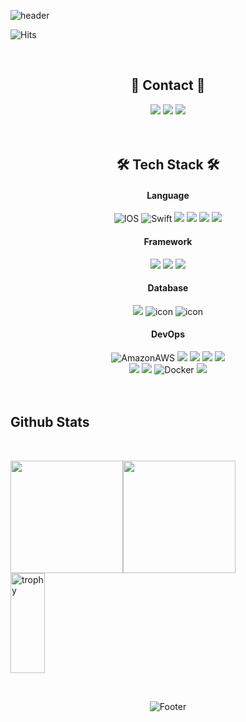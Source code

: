 
![header](https://capsule-render.vercel.app/api?type=waving&color=gradient&height=300&section=header&text=Chynmn&fontColor=FFFFFF&fontSize=90&animation=fadeIn)

<div align="center">
 <div align="left">
  
  ![Hits](https://hits.seeyoufarm.com/api/count/incr/badge.svg?url=https%3A%2F%2Fgithub.com%2FChynmn%2Fhit-counter&count_bg=%2381FFFE&title_bg=%23555555&icon=github.svg&icon_color=%23E7E7E7&title=Hits&edge_flat=false) 
<br/>
 </div>
 <br/>
 <h2 align="center">📱 Contact 📲</h2>
 <a href="https://www.linkedin.com/in/hyunmin-cho-866496257/" target="_blank"><img src="https://img.shields.io/badge/HyunminCho-0A66C2?style=flat-square&logo=Linkedin&logoColor=white"/></a>
  <a href="mailto:chynmn0523@gmail.com" target="_blank"><img src="https://img.shields.io/badge/chynmn0523@gmail.com-EA4335?style=flat-square&logo=Gmail&logoColor=white"/></a>
  <a href="https://www.instagram.com/xxchynmn/" target="_blank"><img src="https://img.shields.io/badge/-Instagram-333333?style=flat-square&logo=Instagram&logoColor=white"/></a>
 <br/>
<br/>
<br/>

<h2 align="center">🛠 Tech Stack 🛠</h2>
<p align="center">  </p>
<h4>Language</h4>
  <img alt="IOS" src="https://img.shields.io/badge/-IOS-000?style=for-the-badge&logo=apple&logoColor=ffffff" /> 
  <img alt="Swift" src="https://img.shields.io/badge/-Swift-FA7343?style=for-the-badge&logo=Swift&logoColor=white" />
   <img src="https://img.shields.io/badge/JavaScript-F7DF1E?style=for-the-badge&logo=JavaScript&logoColor=white">
  <img src="https://img.shields.io/badge/Python-3766AB?style=for-the-badge&logo=Python&logoColor=white">
  <img src="https://img.shields.io/badge/Kotlin-0095D5?style=for-the-badge&logo=Kotlin&logoColor=white"/> 
  <img src="https://img.shields.io/badge/C -A8B9CC?style=for-the-badge&logo=C&logoColor=white">
 <br/>
  <h4>Framework</h4>
    <img src="https://img.shields.io/badge/Django-%2320232a.svg?style=for-the-badge&logo=Django&logoColor=%2361DAFB" />
 <img src="https://img.shields.io/badge/Spring-6DB33F?style=for-the-badge&logo=Spring&logoColor=white">
  <img src="https://img.shields.io/badge/Spring%20Boot-6DB33F?style=for-the-badge&logo=Spring%20Boot&logoColor=white">
 <br/>
   <h4>Database</h4>
<img src="https://img.shields.io/badge/MySQL-4479A1?style=for-the-badge&logo=MySQL&logoColor=white"/>
  <img src="https://camo.githubusercontent.com/95a15266c9b093e9070410fa62c8dcba6611e79edd738e0ded7ec5b52541d6c4/68747470733a2f2f696d672e736869656c64732e696f2f7374617469632f76313f7374796c653d666f722d7468652d6261646765266d6573736167653d506f737467726553514c26636f6c6f723d343136394531266c6f676f3d506f737467726553514c266c6f676f436f6c6f723d464646464646266c6162656c3d" alt="icon" />
 <img src="https://camo.githubusercontent.com/029c025c6da46b2fa8f15a3fa00261b9045d7b2a87a9692d437ee27b511c6f63/68747470733a2f2f696d672e736869656c64732e696f2f7374617469632f76313f7374796c653d666f722d7468652d6261646765266d6573736167653d466972656261736526636f6c6f723d323232323232266c6f676f3d4669726562617365266c6f676f436f6c6f723d464643413238266c6162656c3d" alt="icon" />
  
 <br/>
   <h4>DevOps</h4>
  <img alt="AmazonAWS" src ="https://img.shields.io/badge/AWS-FF9900.svg?&style=for-the-badge&logo=AmazonAWS&logoColor=white"/>
  <img src="https://img.shields.io/badge/Amazon_EC2-FF9900?style=for-the-badge&logo=Amazon-EC2&logoColor=black">
 <img src="https://img.shields.io/badge/Amazon%20RDS-527FFF?style=for-the-badge&logo=Amazon%20RDS&logoColor=white">
 <img src="https://img.shields.io/badge/gunicorn-499848?style=for-the-badge&logo=gunicorn&logoColor=black">
  <img src="https://img.shields.io/badge/nginx-009639.svg?style=for-the-badge&logo=Nginx&logoColor=white" />
 <br/>
   <img src="https://img.shields.io/badge/Grafana-F46800?style=for-the-badge&logo=grafana&logoColor=black">
  <img src="https://img.shields.io/badge/Prometheus-E6522C?style=for-the-badge&logo=Prometheus&logoColor=black">
  <img alt="Docker" src ="https://img.shields.io/badge/Docker-2496ED.svg?&style=for-the-badge&logo=Docker&logoColor=white"/>
  <img src="https://img.shields.io/badge/Github Actions-2496ED?style=for-the-badge&logo=Github Actions&logoColor=white"/>
 <br/>
</div>
<br><br/>



## Github Stats 
<br/>

 <img src="https://github-readme-stats.vercel.app/api/top-langs/?username=Chynmn&theme=github_dark&layout=compact&show_icons=true" height="180" /><img src="https://github-readme-stats.vercel.app/api?username=Chynmn&theme=github_dark&show_icons=true" height="180" />
<br/> 
  <img align="center" width="33%" height="160px" src="https://github-profile-trophy.vercel.app/?username=chynmn&theme=darkhub&row=2&column=4&no-frame=true" alt="trophy" />
<br/>

<div align="center">
 <br/>
 
![Footer](https://capsule-render.vercel.app/api?type=waving&color=gradient&height=200&width=100&section=footer) 
</div>
